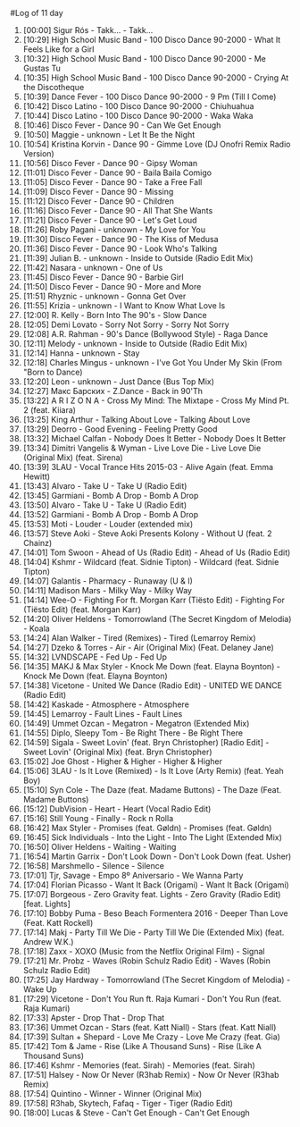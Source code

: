 #Log of 11 day

1. [00:00] Sigur Rós - Takk... - Takk...
1. [10:29] High School Music Band - 100 Disco Dance 90-2000 - What It Feels Like for a Girl
1. [10:32] High School Music Band - 100 Disco Dance 90-2000 - Me Gustas Tu
1. [10:35] High School Music Band - 100 Disco Dance 90-2000 - Crying At the Discotheque
1. [10:39] Dance Fever - 100 Disco Dance 90-2000 - 9 Pm (Till I Come)
1. [10:42] Disco Latino - 100 Disco Dance 90-2000 - Chiuhuahua
1. [10:44] Disco Latino - 100 Disco Dance 90-2000 - Waka Waka
1. [10:46] Disco Fever - Dance 90 - Can We Get Enough
1. [10:50] Maggie - unknown - Let It Be the Night
1. [10:54] Kristina Korvin - Dance 90 - Gimme Love (DJ Onofri Remix Radio Version)
1. [10:56] Disco Fever - Dance 90 - Gipsy Woman
1. [11:01] Disco Fever - Dance 90 - Baila Baila Comigo
1. [11:05] Disco Fever - Dance 90 - Take a Free Fall
1. [11:09] Disco Fever - Dance 90 - Missing
1. [11:12] Disco Fever - Dance 90 - Children
1. [11:16] Disco Fever - Dance 90 - All That She Wants
1. [11:21] Disco Fever - Dance 90 - Let's Get Loud
1. [11:26] Roby Pagani - unknown - My Love for You
1. [11:30] Disco Fever - Dance 90 - The Kiss of Medusa
1. [11:36] Disco Fever - Dance 90 - Look Who's Talking
1. [11:39] Julian B. - unknown - Inside to Outside (Radio Edit Mix)
1. [11:42] Nasara - unknown - One of Us
1. [11:45] Disco Fever - Dance 90 - Barbie Girl
1. [11:50] Disco Fever - Dance 90 - More and More
1. [11:51] Rhyznic - unknown - Gonna Get Over
1. [11:55] Krizia - unknown - I Want to Know What Love Is
1. [12:00] R. Kelly - Born Into The 90's - Slow Dance
1. [12:05] Demi Lovato - Sorry Not Sorry - Sorry Not Sorry
1. [12:08] A.R. Rahman - 90's Dance (Bollywood Style) - Raga Dance
1. [12:11] Melody - unknown - Inside to Outside (Radio Edit Mix)
1. [12:14] Hanna - unknown - Stay
1. [12:18] Charles Mingus - unknown - I've Got You Under My Skin (From "Born to Dance)
1. [12:20] Leon - unknown - Just Dance (Bus Top Mix)
1. [12:27] Макс Барских - Z.Dance - Back in 90'Th
1. [13:22] A R I Z O N A - Cross My Mind: The Mixtape - Cross My Mind Pt. 2 (feat. Kiiara)
1. [13:25] King Arthur - Talking About Love - Talking About Love
1. [13:29] Deorro - Good Evening - Feeling Pretty Good
1. [13:32] Michael Calfan - Nobody Does It Better - Nobody Does It Better
1. [13:34] Dimitri Vangelis & Wyman - Live Love Die - Live Love Die (Original Mix) (feat. Sirena)
1. [13:39] 3LAU - Vocal Trance Hits 2015-03 - Alive Again (feat. Emma Hewitt)
1. [13:43] Alvaro - Take U - Take U (Radio Edit)
1. [13:45] Garmiani - Bomb A Drop - Bomb A Drop
1. [13:50] Alvaro - Take U - Take U (Radio Edit)
1. [13:52] Garmiani - Bomb A Drop - Bomb A Drop
1. [13:53] Moti - Louder - Louder (extended mix)
1. [13:57] Steve Aoki - Steve Aoki Presents Kolony - Without U (feat. 2 Chainz)
1. [14:01] Tom Swoon - Ahead of Us (Radio Edit) - Ahead of Us (Radio Edit)
1. [14:04] Kshmr - Wildcard (feat. Sidnie Tipton) - Wildcard (feat. Sidnie Tipton)
1. [14:07] Galantis - Pharmacy - Runaway (U & I)
1. [14:11] Madison Mars - Milky Way - Milky Way
1. [14:14] Wee-O - Fighting For ft. Morgan Karr (Tiësto Edit) - Fighting For (Tiësto Edit) (feat. Morgan Karr)
1. [14:20] Oliver Heldens - Tomorrowland (The Secret Kingdom of Melodia) - Koala
1. [14:24] Alan Walker - Tired (Remixes) - Tired (Lemarroy Remix)
1. [14:27] Dzeko & Torres - Air - Air (Original Mix) (Feat. Delaney Jane)
1. [14:32] LVNDSCAPE - Fed Up - Fed Up
1. [14:35] MAKJ & Max Styler - Knock Me Down (feat. Elayna Boynton) - Knock Me Down (feat. Elayna Boynton)
1. [14:38] Vicetone - United We Dance (Radio Edit) - UNITED WE DANCE (Radio Edit)
1. [14:42] Kaskade - Atmosphere - Atmosphere
1. [14:45] Lemarroy - Fault Lines - Fault Lines
1. [14:49] Ummet Ozcan - Megatron - Megatron (Extended Mix)
1. [14:55] Diplo, Sleepy Tom - Be Right There - Be Right There
1. [14:59] Sigala - Sweet Lovin' (feat. Bryn Christopher) [Radio Edit] - Sweet Lovin' (Original Mix) (feat. Bryn Christopher)
1. [15:02] Joe Ghost - Higher & Higher - Higher & Higher
1. [15:06] 3LAU - Is It Love (Remixed) - Is It Love (Arty Remix) (feat. Yeah Boy)
1. [15:10] Syn Cole - The Daze (feat. Madame Buttons) - The Daze (Feat. Madame Buttons)
1. [15:12] DubVision - Heart - Heart (Vocal Radio Edit)
1. [15:16] Still Young - Finally - Rock n Rolla
1. [16:42] Max Styler - Promises (feat. Gøldn) - Promises (feat. Gøldn)
1. [16:45] Sick Individuals - Into the Light - Into The Light (Extended Mix)
1. [16:50] Oliver Heldens - Waiting - Waiting
1. [16:54] Martin Garrix - Don't Look Down - Don't Look Down (feat. Usher)
1. [16:58] Marshmello - Silence - Silence
1. [17:01] Tjr, Savage - Empo 8º Aniversario - We Wanna Party
1. [17:04] Florian Picasso - Want It Back (Origami) - Want It Back (Origami)
1. [17:07] Borgeous - Zero Gravity feat. Lights - Zero Gravity (Radio Edit) [feat. Lights]
1. [17:10] Bobby Puma - Beso Beach Formentera 2016 - Deeper Than Love (Feat. Katt Rockell)
1. [17:14] Makj - Party Till We Die - Party Till We Die (Extended Mix) (feat. Andrew W.K.)
1. [17:18] Zaxx - XOXO (Music from the Netflix Original Film) - Signal
1. [17:21] Mr. Probz - Waves (Robin Schulz Radio Edit) - Waves (Robin Schulz Radio Edit)
1. [17:25] Jay Hardway - Tomorrowland (The Secret Kingdom of Melodia) - Wake Up
1. [17:29] Vicetone - Don't You Run ft. Raja Kumari - Don't You Run (feat. Raja Kumari)
1. [17:33] Apster - Drop That - Drop That
1. [17:36] Ummet Ozcan - Stars (feat. Katt Niall) - Stars (feat. Katt Niall)
1. [17:39] Sultan + Shepard - Love Me Crazy - Love Me Crazy (feat. Gia)
1. [17:42] Tom & Jame - Rise (Like A Thousand Suns) - Rise (Like A Thousand Suns)
1. [17:46] Kshmr - Memories (feat. Sirah) - Memories (feat. Sirah)
1. [17:51] Halsey - Now Or Never (R3hab Remix) - Now Or Never (R3hab Remix)
1. [17:54] Quintino - Winner - Winner (Original Mix)
1. [17:58] R3hab, Skytech, Fafaq - Tiger - Tiger (Radio Edit)
1. [18:00] Lucas & Steve - Can't Get Enough - Can't Get Enough
